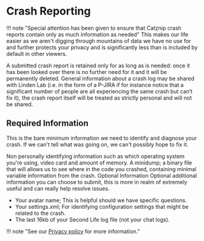 # Crash Reporting

!!! note "Special attention has been given to ensure that Catznip crash reports contain only as much information as needed"
    This makes our life easier as we aren't digging through mountains of data we have no use for and further protects your privacy and is significantly less than is included by default in other viewers.

A submitted crash report is retained only for as long as is needed: once it has been looked over there is no further need for it and it will be permanently deleted. General information about a crash log may be shared with Linden Lab (i.e. in the form of a P-JIRA if for instance notice that a significant number of people are all experiencing the same crash but can’t fix it), the crash report itself will be treated as strictly personal and will not be shared.

## Required Information
This is the bare minimum information we need to identify and diagnose your crash. If we can't tell what was going on, we can't possibly hope to fix it.

Non personally identifying information such as which operating system you're using, video card and amount of memory.
A minidump; a binary file that will allows us to see where in the code you crashed, containing minimal variable information from the crash.
Optional Information
Optional additional information you can choose to submit, this is more in realm of extremely useful and can really help resolve issues.

* Your avatar name; This is helpful should we have specific questions.
* Your settings.xml; For identifying configuration settings that might be related to the crash.
* The last 16kb of your Second Life log file (not your chat logs).

!!! note "See our [Privacy policy](../contact/privacy_policy.md) for more information."
